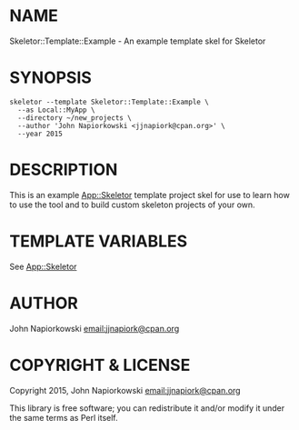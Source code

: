 # NAME

Skeletor::Template::Example - An example template skel for Skeletor

# SYNOPSIS

    skeletor --template Skeletor::Template::Example \
      --as Local::MyApp \
      --directory ~/new_projects \
      --author 'John Napiorkowski <jjnapiork@cpan.org>' \
      --year 2015

# DESCRIPTION

This is an example [App::Skeletor](https://metacpan.org/pod/App::Skeletor) template project skel for use to learn how to
use the tool and to build custom skeleton projects of your own.

# TEMPLATE VARIABLES

See [App::Skeletor](https://metacpan.org/pod/App::Skeletor)

# AUTHOR

John Napiorkowski [email:jjnapiork@cpan.org](email:jjnapiork@cpan.org)

# COPYRIGHT & LICENSE

Copyright 2015, John Napiorkowski [email:jjnapiork@cpan.org](email:jjnapiork@cpan.org)

This library is free software; you can redistribute it and/or modify it under
the same terms as Perl itself.
